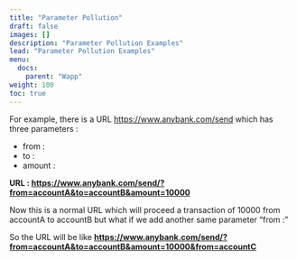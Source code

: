 ```yaml
---
title: "Parameter Pollution"
draft: false
images: []
description: "Parameter Pollution Examples"
lead: "Parameter Pollution Examples"
menu:
  docs:
    parent: "Wapp"
weight: 100
toc: true
---
```


For example, there is a URL https://www.anybank.com/send which has three parameters :
* from :
* to :
* amount :

**URL : https://www.anybank.com/send/?from=accountA&to=accountB&amount=10000**

Now this is a normal URL which will proceed a transaction of 10000 from accountA to accountB but what if we add another same parameter “from :”

So the URL will be like **https://www.anybank.com/send/?from=accountA&to=accountB&amount=10000&from=accountC**